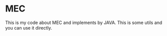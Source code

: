 # MEC
This is  my code about MEC and implements by JAVA.
This is some utils and you can use it directly.
